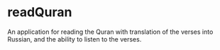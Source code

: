 # readQuran
An application for reading the Quran with translation of the verses into Russian, and the ability to listen to the verses.
